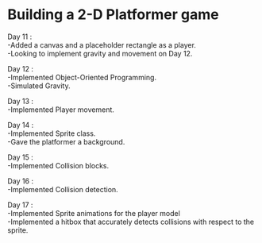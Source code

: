 # Building a 2-D Platformer game

Day 11 :   
-Added a canvas and a placeholder rectangle as a player.  
-Looking to implement gravity and movement on Day 12.  

Day 12 :  
-Implemented Object-Oriented Programming.  
-Simulated Gravity.  

Day 13 :  
-Implemented Player movement.  

Day 14 :  
-Implemented Sprite class.  
-Gave the platformer a background.

Day 15 :  
-Implemented Collision blocks.  

Day 16 :  
-Implemented Collision detection.  

Day 17 :  
-Implemented Sprite animations for the player model  
-Implemented a hitbox that accurately detects collisions with respect to the sprite.  




